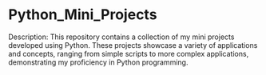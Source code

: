 # Python_Mini_Projects
Description:  This repository contains a collection of my mini projects developed using Python. These projects showcase a variety of applications and concepts, ranging from simple scripts to more complex applications, demonstrating my proficiency in Python programming.
